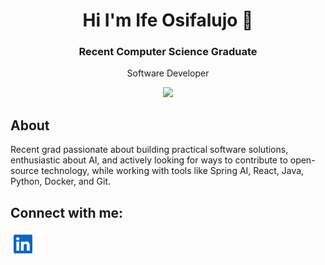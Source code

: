 <h1 align="center"> Hi I'm Ife Osifalujo 👋</h1>

<h3 align="center">Recent Computer Science Graduate</h3>
<p align="center">Software Developer</p>

<p align="center"><a href="https://u8views.com/github/osifalujoi1"><img src="https://u8views.com/api/v1/github/profiles/122557631/views/total-count.svg"></a></p>

## About
Recent grad passionate about building practical software solutions, enthusiastic about AI, and actively looking for ways to contribute to open-source technology, while working with tools like Spring AI, React, Java, Python, Docker, and Git.
  
## Connect with me:
<a href="https://www.linkedin.com/in/ife-osifalujo/" target="_blank">
  <img src="https://github.com/osifalujoi1/osifalujoi1/blob/main/linkedin-svgrepo-com.svg" width="40" height="40">
</a>
